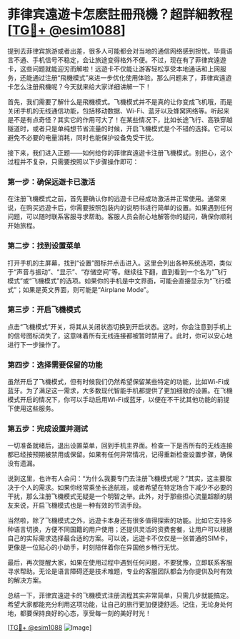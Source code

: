 # 菲律宾遠遊卡怎麽註冊飛機？超詳細教程[[TG💪+ @esim1088](https://t.me/s/esim1088)]

提到去菲律宾旅游或者出差，很多人可能都会对当地的通信网络感到担忧。毕竟语言不通、手机信号不稳定，会让旅途变得格外不便。不过，现在有了菲律宾遠遊卡，这些问题就能迎刃而解啦！远遊卡不仅能让游客轻松享受本地通话和上网服务，还能通过注册“飛機模式”来进一步优化使用体验。那么问题来了，菲律宾遠遊卡怎么注册飛機呢？今天就来给大家详细讲解一下！

首先，我们需要了解什么是飛機模式。飞機模式并不是真的让你变成飞机哦，而是关闭手机的无线通信功能，包括移动数据、Wi-Fi、蓝牙以及蜂窝网络等。听起来是不是有点奇怪？其实它的作用可大了！在某些情况下，比如长途飞行、高铁穿越隧道时，或者只是单纯想节省流量的时候，开启飞機模式是个不错的选择。它可以避免不必要的电量消耗，同时也能保护设备免受干扰。

接下来，我们进入正题——如何给你的菲律宾遠遊卡注册飞機模式。别担心，这个过程并不复杂，只需要按照以下步骤操作即可：

### 第一步：确保远遊卡已激活
在注册飞機模式之前，首先要确认你的远遊卡已经成功激活并正常使用。通常来说，在购买远遊卡后，你需要按照包装内的说明书进行简单的设置。如果遇到任何问题，可以随时联系客服寻求帮助。客服人员会耐心地解答你的疑问，确保你顺利开始旅程。

### 第二步：找到设置菜单
打开手机的主屏幕，找到“设置”图标并点击进入。这里会列出各种系统选项，类似于“声音与振动”、“显示”、“存储空间”等。继续往下翻，直到看到一个名为“飞行模式”或“飞機模式”的选项。如果你的手机是中文界面，可能会直接显示为“飞行模式”；如果是英文界面，则可能是“Airplane Mode”。

### 第三步：开启飞機模式
点击“飞機模式”开关，将其从关闭状态切换到开启状态。这时，你会注意到手机上的信号图标消失了，这意味着所有无线连接都被暂时禁用了。此时，你可以安心地进行下一步操作了。

### 第四步：选择需要保留的功能
虽然开启了飞機模式，但有时候我们仍然希望保留某些特定的功能，比如Wi-Fi或蓝牙。为了满足这一需求，大多数现代智能手机都提供了更加细致的设置。在飞機模式开启的情况下，你可以手动启用Wi-Fi或蓝牙，以便在不干扰其他功能的前提下使用这些服务。

### 第五步：完成设置并测试
一切准备就绪后，退出设置菜单，回到手机主界面。检查一下是否所有的无线连接都已经按预期被禁用或保留。如果有任何异常情况，记得重新检查设置步骤，确保没有遗漏。

说到这里，也许有人会问：“为什么我要专门去注册飞機模式呢？”其实，这主要取决于个人的需求。如果你经常乘坐长途航班，或者希望在特定场合下减少不必要的干扰，那么注册飞機模式无疑是一个明智之举。此外，对于那些担心流量超额的朋友来说，开启飞機模式也是一种有效的节流手段。

当然啦，除了飞機模式之外，远遊卡本身还有很多值得探索的功能。比如它支持多种语言切换，方便不同国籍的用户使用；还提供灵活的资费套餐，让用户可以根据自己的实际需求选择最合适的方案。可以说，远遊卡不仅仅是一张普通的SIM卡，更像是一位贴心的小助手，时刻陪伴着你在异国他乡畅行无忧。

最后，再次提醒大家，如果在使用过程中遇到任何问题，不要犹豫，立即联系客服寻求帮助。无论是语言障碍还是技术难题，专业的客服团队都会为你提供及时有效的解决方案。

总结一下，菲律宾遠遊卡的飞機模式注册流程其实非常简单，只需几步就能搞定。希望大家都能充分利用这项功能，让自己的旅行更加便捷舒适。记住，无论身处何地，都要保持良好的心态，享受每一刻的美好时光！

[[TG💪+ @esim1088](https://t.me/s/esim1088) ![Image](https://i.postimg.cc/4NQfJmqS/Snipaste-2025-05-13-00-14-12.png)]